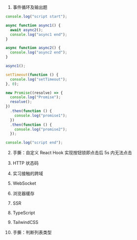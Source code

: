 1. 事件循环及输出题

```js
console.log("script start");

async function async1() {
  await async2();
  console.log("async1 end");
}

async function async2() {
  console.log("async2 end");
}

async1();

setTimeout(function () {
  console.log("setTimeout");
}, 0);

new Promise((resolve) => {
  console.log("Promise");
  resolve();
})
  .then(function () {
    console.log("promise1");
  })
  .then(function () {
    console.log("promise2");
  });

console.log("script end");
```

2. 手撕：自定义 React Hook 实现按钮锁即点击后 5s 内无法点击

3. HTTP 状态码

4. 实习接触的跨域

5. WebSocket

6. 浏览器缓存

7. SSR

8. TypeScript

9. TailwindCSS

10. 手撕：判断列表类型

